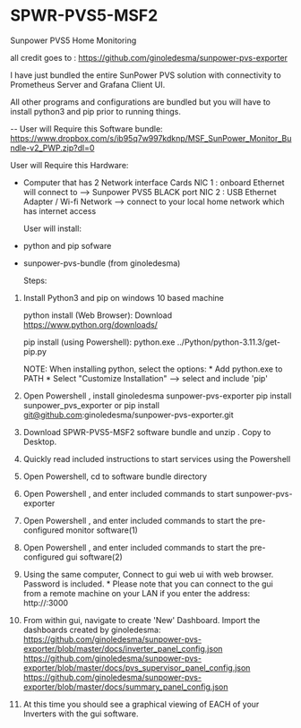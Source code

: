 # SPWR-PVS5-MSF2

Sunpower PVS5 Home Monitoring 

all credit goes to : https://github.com/ginoledesma/sunpower-pvs-exporter

I have just bundled the entire SunPower PVS solution with connectivity to Prometheus Server and Grafana Client UI.

All other programs and configurations are bundled but you will have to install python3 and pip prior to running things.

--
User will Require this Software bundle:
https://www.dropbox.com/s/ib95q7w997kdknp/MSF_SunPower_Monitor_Bundle-v2_PWP.zip?dl=0

User will Require this Hardware:

- Computer that has 2 Network interface Cards
   NIC 1 : onboard Ethernet will connect to --> Sunpower PVS5 BLACK port
   NIC 2 : USB Ethernet Adapter / Wi-fi Network --> connect to your local home network which has internet access

  User will install:
- python and pip sofware
- sunpower-pvs-bundle (from ginoledesma)


  Steps:

1) Install Python3 and pip on windows 10 based machine
   
   python install (Web Browser):
      Download https://www.python.org/downloads/
   
   pip install (using Powershell):
      python.exe ../Python/python-3.11.3/get-pip.py

   NOTE: When installing python, select the options:
        * Add python.exe to PATH
        * Select "Customize Installation" --> select and include 'pip'

   
2) Open Powershell , install ginoledesma sunpower-pvs-exporter
       pip install sunpower_pvs_exporter
         or
       pip install git@github.com:ginoledesma/sunpower-pvs-exporter.git
   

3) Download SPWR-PVS5-MSF2 software bundle and unzip . Copy to Desktop.

4) Quickly read included instructions to start services using the Powershell

5) Open Powershell, cd to software bundle directory 
   
6) Open Powershell , and enter included commands to start sunpower-pvs-exporter
7) Open Powershell , and enter included commands to start the pre-configured monitor software(1)
8) Open Powershell , and enter included commands to start the pre-configured gui software(2)
    
9) Using the same computer, Connect to gui web ui with web browser. Password is included.
       * Please note that you can connect to the gui from a remote machine on your LAN if you enter the address:
         http://<IP Address of machine running sunpower-pvs-exporter>:3000
   
11) From within gui, navigate to create 'New' Dashboard.
    Import the dashboards created by ginoledesma:
    https://github.com/ginoledesma/sunpower-pvs-exporter/blob/master/docs/inverter_panel_config.json
    https://github.com/ginoledesma/sunpower-pvs-exporter/blob/master/docs/pvs_supervisor_panel_config.json
    https://github.com/ginoledesma/sunpower-pvs-exporter/blob/master/docs/summary_panel_config.json

12) At this time you should see a graphical viewing of EACH of your Inverters with the gui software.
